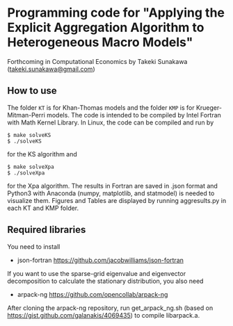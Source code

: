 # Programming code for "Applying the Explicit Aggregation Algorithm to Heterogeneous Macro Models"
Forthcoming in Computational Economics
by Takeki Sunakawa (takeki.sunakawa@gmail.com)

## How to use

The folder `KT` is for Khan-Thomas models and the folder `KMP` is for Krueger-Mitman-Perri models. The code is intended to be compiled by Intel Fortran with Math Kernel Library. In Linux, the code can be compiled and run by
```
$ make solveKS
$ ./solveKS
```
for the KS algorithm and
```
$ make solveXpa
$ ./solveXpa
```
for the Xpa algorithm. The results in Fortran are saved in .json format and Python3 with Anaconda (numpy, matplotlib, and statmodel) is needed to visualize them. Figures and Tables are displayed by running aggresults.py in each KT and KMP folder.

## Required libraries

You need to install

- json-fortran https://github.com/jacobwilliams/json-fortran

If you want to use the sparse-grid eigenvalue and eigenvector decomposition to calculate the stationary distribution, you also need

- arpack-ng https://github.com/opencollab/arpack-ng

After cloning the arpack-ng repository, run get_arpack_ng.sh (based on https://gist.github.com/galanakis/4069435) to compile libarpack.a.
